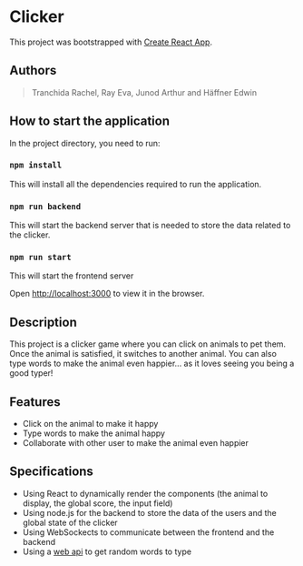 # Clicker

This project was bootstrapped with [Create React App](https://github.com/facebook/create-react-app).

## Authors
> Tranchida Rachel, Ray Eva, Junod Arthur and Häffner Edwin

## How to start the application

In the project directory, you need to run:

### `npm install`

This will install all the dependencies required to run the application.

### `npm run backend`

This will start the backend server that is needed to store the data related to the clicker.

### `npm run start`

This will start the frontend server 

Open [http://localhost:3000](http://localhost:3000) to view it in the browser.

## Description

This project is a clicker game where you can click on animals to pet them. Once the animal is satisfied, it switches to another animal. 
You can also type words to make the animal even happier... as it loves seeing you being a good typer!

## Features

- Click on the animal to make it happy
- Type words to make the animal happy
- Collaborate with other user to make the animal even happier

## Specifications

- Using React to dynamically render the components (the animal to display, the global score, the input field)
- Using node.js for the backend to store the data of the users and the global state of the clicker
- Using WebSockects to communicate between the frontend and the backend
- Using a [web api](https://random-word-api.herokuapp.com/home) to get random words to type



